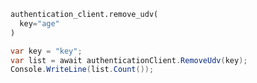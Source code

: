 ```python
authentication_client.remove_udv(
  key="age"
)
```

```csharp
var key = "key";
var list = await authenticationClient.RemoveUdv(key);
Console.WriteLine(list.Count());
```
